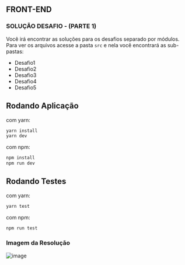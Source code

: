 ## FRONT-END


### SOLUÇÃO DESAFIO - (PARTE 1)
Você irá encontrar as soluções para os desafios separado por módulos.
Para ver os arquivos acesse a pasta `src` e nela você encontrará as sub-pastas:

- Desafio1
- Desafio2
- Desafio3
- Desafio4
- Desafio5



## Rodando Aplicação
com yarn:
```BASH
yarn install
yarn dev
```
com npm:
```BASH
npm install
npm run dev
```
## Rodando Testes
com yarn:
```BASH
yarn test
```
com npm:
```BASH
npm run test
```


### Imagem da Resolução 
![image](https://github.com/FelipeJhordan/desafio-full-stack-magalu-1/assets/44248690/211dcf21-e827-472d-b7d3-7837418d8544)
